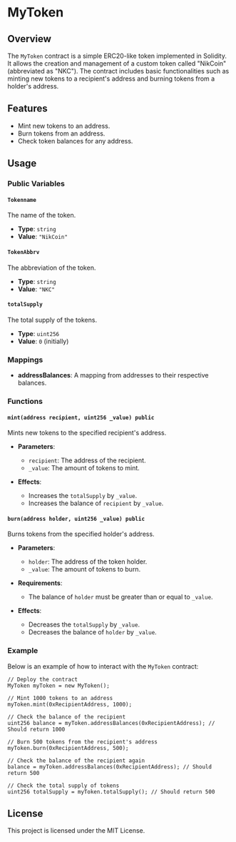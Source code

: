# MyToken

## Overview

The `MyToken` contract is a simple ERC20-like token implemented in Solidity. It allows the creation and management of a custom token called "NikCoin" (abbreviated as "NKC"). 
The contract includes basic functionalities such as minting new tokens to a recipient's address and burning tokens from a holder's address.

## Features

- Mint new tokens to an address.
- Burn tokens from an address.
- Check token balances for any address.

## Usage

### Public Variables

#### `Tokenname`

The name of the token.

- **Type**: `string`
- **Value**: `"NikCoin"`

#### `TokenAbbrv`

The abbreviation of the token.

- **Type**: `string`
- **Value**: `"NKC"`

#### `totalSupply`

The total supply of the tokens.

- **Type**: `uint256`
- **Value**: `0` (initially)

### Mappings
- **addressBalances**: A mapping from addresses to their respective balances.

### Functions

#### `mint(address recipient, uint256 _value) public`

Mints new tokens to the specified recipient's address.

- **Parameters**: 
  - `recipient`: The address of the recipient.
  - `_value`: The amount of tokens to mint.
  
- **Effects**:
  - Increases the `totalSupply` by `_value`.
  - Increases the balance of `recipient` by `_value`.

#### `burn(address holder, uint256 _value) public`

Burns tokens from the specified holder's address.

- **Parameters**: 
  - `holder`: The address of the token holder.
  - `_value`: The amount of tokens to burn.
  
- **Requirements**:
  - The balance of `holder` must be greater than or equal to `_value`.
  
- **Effects**:
  - Decreases the `totalSupply` by `_value`.
  - Decreases the balance of `holder` by `_value`.

### Example

Below is an example of how to interact with the `MyToken` contract:

```solidity
// Deploy the contract
MyToken myToken = new MyToken();

// Mint 1000 tokens to an address
myToken.mint(0xRecipientAddress, 1000);

// Check the balance of the recipient
uint256 balance = myToken.addressBalances(0xRecipientAddress); // Should return 1000

// Burn 500 tokens from the recipient's address
myToken.burn(0xRecipientAddress, 500);

// Check the balance of the recipient again
balance = myToken.addressBalances(0xRecipientAddress); // Should return 500

// Check the total supply of tokens
uint256 totalSupply = myToken.totalSupply(); // Should return 500
```
## License
This project is licensed under the MIT License.

